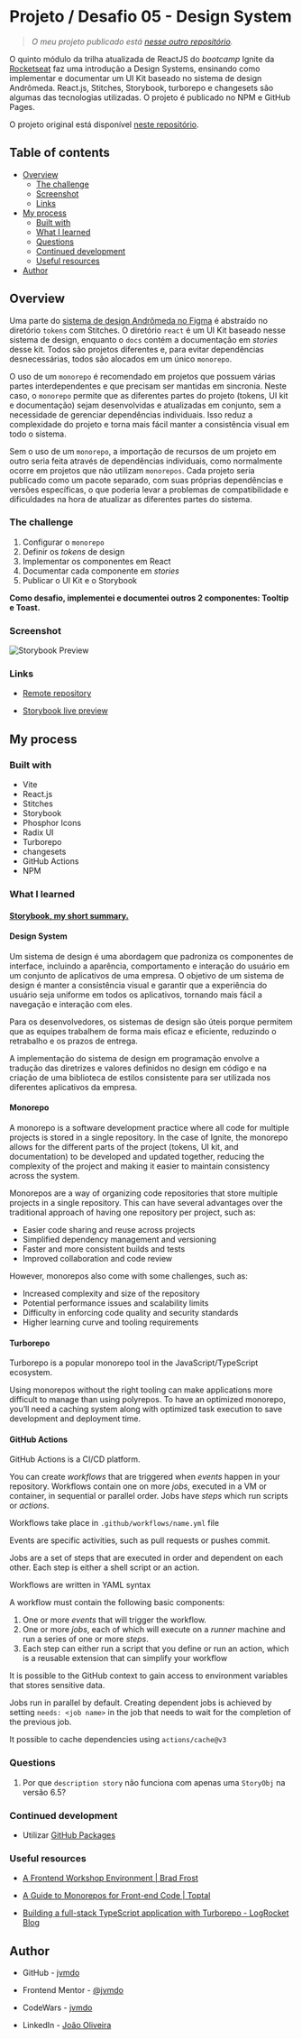 # Projeto / Desafio 05 - Design System

> *O meu projeto publicado está [nesse outro repositório](https://github.com/jvmdo/ignite-design-system).*

O quinto módulo da trilha atualizada de ReactJS do *bootcamp* Ignite da [Rocketseat](https://www.rocketseat.com.br/) faz uma introdução a Design Systems, ensinando como implementar e documentar um UI Kit baseado no sistema de design Andrômeda. React.js, Stitches, Storybook, turborepo e changesets são algumas das tecnologias utilizadas. O projeto é publicado no NPM e GitHub Pages.

O projeto original está disponível [neste repositório](https://github.com/rocketseat-education/05-design-system).

## Table of contents

- [Overview](#overview)
  - [The challenge](#the-challenge)
  - [Screenshot](#screenshot)
  - [Links](#links)
- [My process](#my-process)
  - [Built with](#built-with)
  - [What I learned](#what-i-learned)
  - [Questions](#questions)
  - [Continued development](#continued-development)
  - [Useful resources](#useful-resources)
- [Author](#author)

## Overview

Uma parte do [sistema de design Andrômeda no Figma](https://andromeda.rocketseat.dev/) é abstraído no diretório `tokens` com Stitches. O diretório `react` é um UI Kit baseado nesse sistema de design, enquanto o `docs` contém a documentação em *stories* desse kit. Todos são projetos diferentes e, para evitar dependências desnecessárias, todos são alocados em um único `monorepo`.

O uso de um `monorepo` é recomendado em projetos que possuem várias partes interdependentes e que precisam ser mantidas em sincronia. Neste caso, o `monorepo` permite que as diferentes partes do projeto (tokens, UI kit e documentação) sejam desenvolvidas e atualizadas em conjunto, sem a necessidade de gerenciar dependências individuais. Isso reduz a complexidade do projeto e torna mais fácil manter a consistência visual em todo o sistema.

Sem o uso de um `monorepo`, a importação de recursos de um projeto em outro seria feita através de dependências individuais, como normalmente ocorre em projetos que não utilizam `monorepos`. Cada projeto seria publicado como um pacote separado, com suas próprias dependências e versões específicas, o que poderia levar a problemas de compatibilidade e dificuldades na hora de atualizar as diferentes partes do sistema.

### The challenge

1. Configurar o `monorepo`
2. Definir os *tokens* de design
3. Implementar os componentes em React
4. Documentar cada componente em *stories*
5. Publicar o UI Kit e o Storybook

**Como desafio, implementei e documentei outros 2 componentes: Tooltip e Toast.**

### Screenshot

![Storybook Preview](./screenshots/storybook.png)

### Links

- [Remote repository](https://github.com/jvmdo/ignite-design-system)

- [Storybook live preview](https://jvmdo.github.io/ignite-design-system/)

## My process

### Built with

- Vite
- React.js
- Stitches
- Storybook
- Phosphor Icons
- Radix UI
- Turborepo
- changesets
- GitHub Actions
- NPM

### What I learned

#### [Storybook, my short summary.](./Storybook.md)

#### **Design System**

Um sistema de design é uma abordagem que padroniza os componentes de interface, incluindo a aparência, comportamento e interação do usuário em um conjunto de aplicativos de uma empresa. O objetivo de um sistema de design é manter a consistência visual e garantir que a experiência do usuário seja uniforme em todos os aplicativos, tornando mais fácil a navegação e interação com eles.

Para os desenvolvedores, os sistemas de design são úteis porque permitem que as equipes trabalhem de forma mais eficaz e eficiente, reduzindo o retrabalho e os prazos de entrega.

A implementação do sistema de design em programação envolve a tradução das diretrizes e valores definidos no design em código e na criação de uma biblioteca de estilos consistente para ser utilizada nos diferentes aplicativos da empresa.

#### **Monorepo**

A monorepo is a software development practice where all code for multiple projects is stored in a single repository. In the case of Ignite, the monorepo allows for the different parts of the project (tokens, UI kit, and documentation) to be developed and updated together, reducing the complexity of the project and making it easier to maintain consistency across the system.

Monorepos are a way of organizing code repositories that store multiple projects in a single repository. This can have several advantages over the traditional approach of having one repository per project, such as:

- Easier code sharing and reuse across projects
- Simplified dependency management and versioning
- Faster and more consistent builds and tests
- Improved collaboration and code review

However, monorepos also come with some challenges, such as:

- Increased complexity and size of the repository
- Potential performance issues and scalability limits
- Difficulty in enforcing code quality and security standards
- Higher learning curve and tooling requirements

#### **Turborepo**

Turborepo is a popular monorepo tool in the JavaScript/TypeScript ecosystem.

Using monorepos without the right tooling can make applications more difficult to manage than using polyrepos. To have an optimized monorepo, you’ll need a caching system along with optimized task execution to save development and deployment time.

#### **GitHub Actions**

GitHub Actions is a CI/CD platform.

You can create *workflows* that are triggered when *events* happen in your repository. Workflows contain one on more *jobs*, executed in a VM or container, in sequential or parallel order. Jobs have *steps* which run scripts or *actions*.

Workflows take place in `.github/workflows/name.yml` file

Events are specific activities, such as pull requests or pushes commit.

Jobs are a set of steps that are executed in order and dependent on each other. Each step is either a shell script or an action.

Workflows are written in YAML syntax

A workflow must contain the following basic components:

1. One or more *events* that will trigger the workflow.
2. One or more *jobs*, each of which will execute on a *runner* machine and run a series of one or more *steps*.
3. Each step can either run a script that you define or run an action, which is a reusable extension that can simplify your workflow

It is possible to the GitHub context to gain access to environment variables that stores sensitive data.

Jobs run in parallel by default. Creating dependent jobs is achieved by setting `needs: <job name>` in the job that needs to wait for the completion of the previous job.

It possible to cache dependencies using `actions/cache@v3`

### Questions

1. Por que `description story` não funciona com apenas uma `StoryObj` na versão 6.5?

### Continued development

- Utilizar [GitHub Packages](https://docs.github.com/en/packages/working-with-a-github-packages-registry/working-with-the-npm-registry)

### Useful resources

- [A Frontend Workshop Environment | Brad Frost](https://bradfrost.com/blog/post/a-frontend-workshop-environment/)

- [A Guide to Monorepos for Front-end Code | Toptal](https://www.toptal.com/front-end/guide-to-monorepos)

- [Building a full-stack TypeScript application with Turborepo - LogRocket Blog](https://blog.logrocket.com/build-full-stack-typescript-application-turborepo/)

## Author

- GitHub - [jvmdo](https://github.com/jvmdo)

- Frontend Mentor - [@jvmdo](https://www.frontendmentor.io/profile/jvmdo)

- CodeWars - [jvmdo](https://www.codewars.com/users/jvmdo)

- LinkedIn - [João Oliveira](https://www.linkedin.com/in/de-oliveira-joao/)
